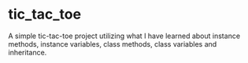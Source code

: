 # tic_tac_toe
A simple tic-tac-toe project utilizing what I have learned about instance methods, instance variables, class methods, class variables and inheritance.

